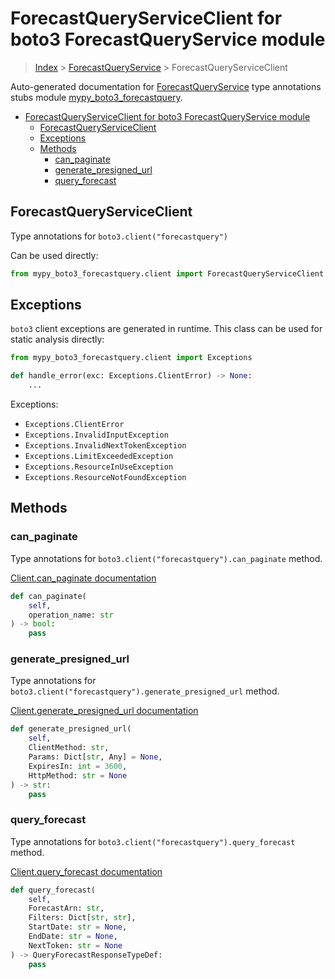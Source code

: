 # ForecastQueryServiceClient for boto3 ForecastQueryService module

> [Index](../index.md) > [ForecastQueryService](./index.md) > ForecastQueryServiceClient

Auto-generated documentation for [ForecastQueryService](https://boto3.amazonaws.com/v1/documentation/api/latest/reference/services/forecastquery.html#ForecastQueryService)
type annotations stubs module [mypy_boto3_forecastquery](https://pypi.org/project/mypy-boto3-forecastquery/).

- [ForecastQueryServiceClient for boto3 ForecastQueryService module](#forecastqueryserviceclient-for-boto3-forecastqueryservice-module)
  - [ForecastQueryServiceClient](#forecastqueryserviceclient)
  - [Exceptions](#exceptions)
  - [Methods](#methods)
    - [can_paginate](#can_paginate)
    - [generate_presigned_url](#generate_presigned_url)
    - [query_forecast](#query_forecast)

## ForecastQueryServiceClient

Type annotations for `boto3.client("forecastquery")`

Can be used directly:

```python
from mypy_boto3_forecastquery.client import ForecastQueryServiceClient
```

## Exceptions


`boto3` client exceptions are generated in runtime. This class can be used for static analysis directly:

```python
from mypy_boto3_forecastquery.client import Exceptions

def handle_error(exc: Exceptions.ClientError) -> None:
    ...
```


Exceptions:

- `Exceptions.ClientError`
- `Exceptions.InvalidInputException`
- `Exceptions.InvalidNextTokenException`
- `Exceptions.LimitExceededException`
- `Exceptions.ResourceInUseException`
- `Exceptions.ResourceNotFoundException`


## Methods


### can_paginate

Type annotations for `boto3.client("forecastquery").can_paginate` method.

[Client.can_paginate documentation](https://boto3.amazonaws.com/v1/documentation/api/latest/reference/services/forecastquery.html#ForecastQueryService.Client.can_paginate)

```python
def can_paginate(
    self,
    operation_name: str
) -> bool:
    pass
```

### generate_presigned_url

Type annotations for `boto3.client("forecastquery").generate_presigned_url` method.

[Client.generate_presigned_url documentation](https://boto3.amazonaws.com/v1/documentation/api/latest/reference/services/forecastquery.html#ForecastQueryService.Client.generate_presigned_url)

```python
def generate_presigned_url(
    self,
    ClientMethod: str,
    Params: Dict[str, Any] = None,
    ExpiresIn: int = 3600,
    HttpMethod: str = None
) -> str:
    pass
```

### query_forecast

Type annotations for `boto3.client("forecastquery").query_forecast` method.

[Client.query_forecast documentation](https://boto3.amazonaws.com/v1/documentation/api/latest/reference/services/forecastquery.html#ForecastQueryService.Client.query_forecast)

```python
def query_forecast(
    self,
    ForecastArn: str,
    Filters: Dict[str, str],
    StartDate: str = None,
    EndDate: str = None,
    NextToken: str = None
) -> QueryForecastResponseTypeDef:
    pass
```